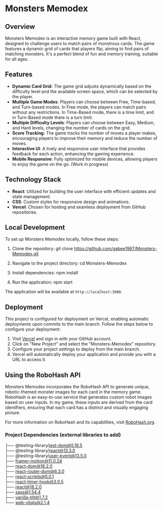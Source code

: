 # Monsters Memodex

## Overview

Monsters Memodex is an interactive memory game built with React, designed to challenge users to match pairs of monstrous cards. The game features a dynamic grid of cards that players flip, aiming to find pairs of matching monsters. It's a perfect blend of fun and memory training, suitable for all ages.

## Features

- **Dynamic Card Grid**: The game grid adjusts dynamically based on the difficulty level and the available screen space, which can be selected by the player.
- **Multiple Game Modes**: Players can choose between Free, Time-based, and Turn-based modes. In Free mode, the players can match pairs without any restrictions. In Time-Based mode, there is a time limit, and in Turn-Based mode there is a turn limit.
- **Multiple Difficulty Levels**: Players can choose between Easy, Medium, and Hard levels, changing the number of cards on the grid.
- **Score Tracking**: The game tracks the number of moves a player makes, encouraging players to improve their memory and reduce the number of moves.
- **Interactive UI**: A lively and responsive user interface that provides feedback for each action, enhancing the gaming experience.
- **Mobile Responsive**: Fully optimized for mobile devices, allowing players to enjoy the game on the go. (Work in progress)

## Technology Stack

- **React**: Utilized for building the user interface with efficient updates and state management.
- **CSS**: Custom styles for responsive design and animations.
- **Vercel**: Chosen for hosting and seamless deployment from GitHub repositories.

## Local Development

To set up Monsters Memodex locally, follow these steps:

1. Clone the repository:
   git clone https://github.com/gabee1987/Monsters-Memodex.git

2. Navigate to the project directory:
   cd Monsters-Memodex
   
4. Install dependencies:
   npm install

4. Run the application:
   npm start

The application will be available at `http://localhost:3000`.

## Deployment

This project is configured for deployment on Vercel, enabling automatic deployments upon commits to the main branch. Follow the steps below to configure your deployment:

1. Visit [Vercel](https://vercel.com/) and sign in with your GitHub account.
2. Click on "New Project" and select the "Monsters-Memodex" repository.
3. Configure your project settings to deploy from the main branch.
4. Vercel will automatically deploy your application and provide you with a URL to access it.

## Using the RoboHash API

Monsters Memodex incorporates the RoboHash API to generate unique, robotic-themed monster images for each card in the memory game. RoboHash is an easy-to-use service that generates custom robot images based on user inputs. In my game, these inputs are derived from the card identifiers, ensuring that each card has a distinct and visually engaging picture.

For more information on RoboHash and its capabilities, visit [RoboHash.org](https://robohash.org).

### Project Dependencies (external libraries to add)

├── @testing-library/jest-dom@5.16.5\
├── @testing-library/react@13.3.0\
├── @testing-library/user-event@13.5.0\
├── framer-motion@11.0.24\
├── react-dom@18.2.0\
├── react-router-dom@6.3.0\
├── react-scripts@5.0.1\
├── react-timer-hook@3.0.5\
├── react@18.2.0\
├── sass@1.54.4\
├── vanilla-tilt@1.7.2\
└── web-vitals@2.1.4
